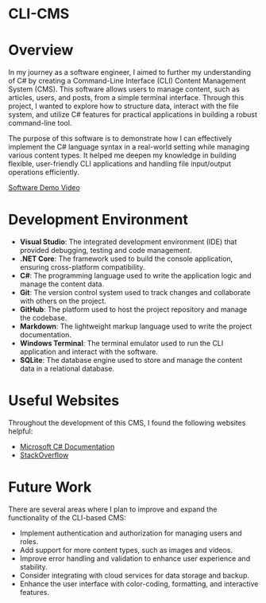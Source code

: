 # CLI-CMS
# Overview

In my journey as a software engineer, I aimed to further my understanding of C# by creating a Command-Line Interface (CLI) Content Management System (CMS). This software allows users to manage content, such as articles, users, and posts, from a simple terminal interface. Through this project, I wanted to explore how to structure data, interact with the file system, and utilize C# features for practical applications in building a robust command-line tool.

The purpose of this software is to demonstrate how I can effectively implement the C# language syntax in a real-world setting while managing various content types. It helped me deepen my knowledge in building flexible, user-friendly CLI applications and handling file input/output operations efficiently.

[Software Demo Video](https://youtu.be/UKU5V9hfAnI)

# Development Environment

- **Visual Studio**: The integrated development environment (IDE) that provided debugging, testing and code management.
- **.NET Core**: The framework used to build the console application, ensuring cross-platform compatibility.
- **C#**: The programming language used to write the application logic and manage the content data.
- **Git**: The version control system used to track changes and collaborate with others on the project.
- **GitHub**: The platform used to host the project repository and manage the codebase.
- **Markdown**: The lightweight markup language used to write the project documentation.
- **Windows Terminal**: The terminal emulator used to run the CLI application and interact with the software.
- **SQLite**: The database engine used to store and manage the content data in a relational database.

# Useful Websites

Throughout the development of this CMS, I found the following websites helpful:

- [Microsoft C# Documentation](https://docs.microsoft.com/en-us/dotnet/csharp/)
- [StackOverflow](https://stackoverflow.com/)

# Future Work

There are several areas where I plan to improve and expand the functionality of the CLI-based CMS:

- Implement authentication and authorization for managing users and roles.
- Add support for more content types, such as images and videos.
- Improve error handling and validation to enhance user experience and stability.
- Consider integrating with cloud services for data storage and backup.
- Enhance the user interface with color-coding, formatting, and interactive features.